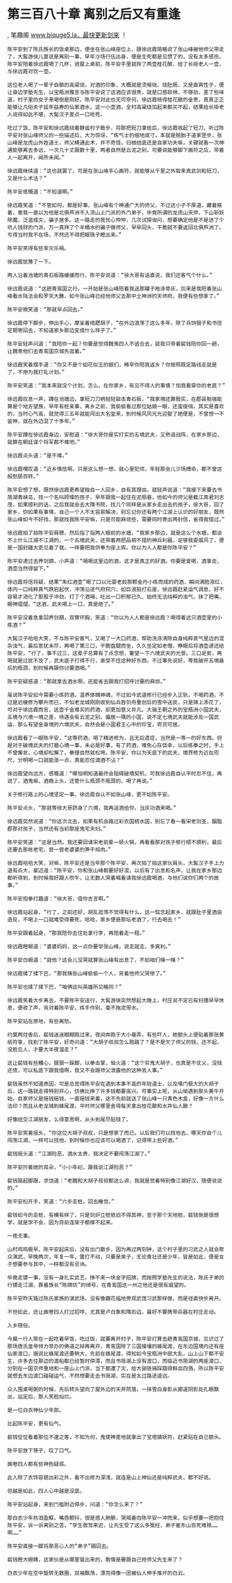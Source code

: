 # 第三百八十章 离别之后又有重逢
, 笔趣阁 www.biquge5.la，最快更新剑来 ！

    陈平安到了陈氏族长的饭桌那边，便坐在张山峰座位上，跟徐远霞简略说了张山峰被他师父带走了，大髯游侠儿莫说是离别一事，早年沙场行伍出身，便是生死都是见惯了的，没有太多感伤，陈平安陪着徐远霞喝了几杯，进屋上桌前，陈平安手里就拎了两壶桂花酿，给了长褂老人一壶，与徐远霞对饮一壶。

    这位老人喝了一辈子自酿的高粱烧，对酒的印象，大概就是烫喉咙、烧肚肠，又是直爽性子，便让身边学塾先生，以宝瓶洲雅言与陈平安说了这酒应该很贵，就是口感软绵，不够劲，差了些味道，村子里的女子来喝倒是刚好。陈平安对此也无可奈何，徐远霞晓得桂花酿的金贵，真真正正能够让凡俗夫子延年益寿的仙家酒水，这一小壶酒，全村高粱烧加起来都买不起，结果给长褂老人说得如此不堪，大髯汉子差点一口呛死。

    吃过了饭，陈平安和徐远霞绕着静谧村子散步，将那把短刀拿给后，徐远霞收起了短刀，听过陈平安对张山峰师父的一些描述后，大为惊讶，“练气士的缩地成寸，本就是脱胎于道家罡步，张山峰是龙虎山外姓道士，师父精通此术，并不奇怪，归根结底还是自家功夫嘛，关键就看一次神通能够离去多远，一次几十丈跟数十里，两者自然是云泥之别，可要说能够脚下画符之后，带着人一起离开，闻所未闻。”

    徐远霞继续道：“这也就罢了，可是在张山峰手心画符，就能够从千里之外取来真武剑和短刀，又是什么术法？”

    陈平安感慨道：“不知道啊。”

    徐远霞笑道：“不管如何，都是好事，张山峰有个神通广大的师父，不过这小子不厚道，藏着掖着，害我一直以为他是北俱芦洲不入流山上门派的外门弟子，毕竟所谓的龙虎山天师，下山斩妖除魔，泛滥成灾，骗子居多。这一路走的我忧心忡忡，几次试探询问，想要确定他是不是进了个坑人钱财的门派，万一真拜了个半桶水的骗子做师父，早早回头，干脆就不要返回北俱芦洲了。亏得当时我不在场，不然还不得把眼珠子瞪出来。”

    陈平安笑得有些幸灾乐祸。

    徐远霞犹豫了一下。

    两人沿着池塘的青石板路缓缓而行，陈平安说道：“徐大哥有话直说，我们还客气个什么。”

    徐远霞说道：“这趟青鸾国之行，一开始是张山峰陪着我送那罐子袍泽骨灰，后来是我陪着张山峰看水陆法会和罗天大醮，如今张山峰已经他师父去那中土神洲的天师府，我便有些想家了。”

    陈平安微笑道：“那就早点回去。”

    徐远霞停下脚步，伸出手心，摩挲着络腮胡子，“在外边浪荡了这么多年，除了兵饷银子和书信定期寄回去，不知道家乡那边变成什么样子了。”

    陈平安轻声问道：“我陪你一起？你要是觉得魏羡四人不适合去，就我只带着裴钱陪你回一趟，让魏羡他们去青鸾国京城先逛着。”

    徐远霞笑着摆手道：“你又不是个如花似玉的娘们，稀罕你陪我返乡？你按照既定路线走就是了，不用为我打乱计划。”

    陈平安笑道：“我本来就没个计划，怎么，在你家乡，有见不得人的事情？怕我看穿你的老底？”

    徐远霞叹息一声，蹲在池塘边，拿短刀刀柄轻轻敲击青石板，“我家境还算殷实，在郡县勉强能算是个地方望族，早年有桩亲事，离乡之前，我偷偷看过那位姑娘一眼，还蛮俊俏，其实是喜欢的，当时心气高，就觉得三五年就能闯出大名堂来，到时候风风光光迎娶了她便是，不曾想一不留神，就在外边混了十多年。”

    陈平安蹲在徐远霞身边，安慰道：“徐大哥你是实打实的五境武夫，又熟谙战阵，在家乡那边，就算在朝廷谋个将军都不难吧。”

    徐远霞点头道：“是不难。”

    徐远霞喟叹道：“近乡情怯啊，只是这么想一想，就心里犯怵，年轻那会儿沙场搏命，都不曾这般愁肠百转。”

    陈平安想了想，既然徐远霞更希望独自一人回乡，自有其理由，就轻声说道：“我接下来要去书简湖青峡岛，找一个名叫顾璨的孩子，早年跟我一起住在泥瓶巷，他如今的师父是截江真君刘志茂，如果顺利的话，之后我就会去大隋书院，找几个同样是从家乡走出去的孩子，徐大哥，回了家乡，你如果有事情，自己一个人不太容易解决，别忘记你还有两个江湖上认识的好朋友，既然张山峰如今不好找，那就找我陈平安嘛，只是可能麻烦些，需要同时寄出两封信，省得我错过。”

    徐远霞拍了拍陈平安肩膀，然后指了指两人眼前的水塘，“我家乡那边，就是这么个水塘，都谈不上什么江湖不江湖的，一个五境武夫，还带着两把品相不错的神兵利器，足够我耍威风了，便是一国封疆大吏见着了我，一样要把我供奉为座上宾。你以为人人都是你陈平安？”

    陈平安递过去养剑葫，小声道：“喝喝这里边的酒，这才是真正的好酒。你要是爱喝，酒拿走，酒壶当然得留下。”

    徐远霞将信将疑，结果“朱红酒壶”喝了口以元婴老蛟那颗金丹小炼而成的药酒，瞬间满脸涨红，体内一口纯粹真气跌宕起伏，冲荡沿途气府窍穴，如巨浪拍打石崖，徐远霞赶紧运气调息，好不容易才消化了那股子冲劲，打了个酒嗝，吐出一口积郁已久、始终无法纯粹的浊气，抹了把嘴，眼神熠熠，“这酒，武夫喝上一口，真是绝了。”

    陈平安没着急拿回养剑葫，双臂环胸，笑道：“你以为人人都是徐远霞？喝得着这只酒壶里的小炼酒？”

    大髯汉子哈哈大笑，不与陈平安客气，又喝了一大口药酒，帮助洗涤清除自身纯粹真气里边的混杂浊气，最后意犹未尽，再喝了第三口，干脆盘腿而坐，久久坐定如老僧，睁眼后将酒壶递还给陈平安，“行了，事不过三，这辈子总算有了点念想，奢望一下六境武夫的光景。三口足矣，再喝就是过犹不及了，武夫底子打得不行，承受不住这种好东西，不过事先说好，等我破开五境最后的瓶颈，到时候再跟你讨要酒喝。”

    陈平安疑惑道：“那就拿去酒水啊，还能省去跟我打招呼讨要的麻烦。”

    虽说陈平安如今需要小炼药酒，温养体魄神魂，不过如今武道修行已经步入正轨，不喝药酒，不过是迟缓修为攀升而已，不似老龙城刚刚收到仙兵吞剑舟重创后的雪中送炭，只是锦上添花了，可对于徐远霞而言，这壶千金难买的药酒，却更加意义非凡。大骊王朝之外的宝瓶洲小国武夫，五境与六境一境之差，待遇会有云泥之别，偏居一隅的小国，说不定七境武夫就能涉及一国武运，那么有望金身境的六境武夫，自然会是小国君王心中的珍宝，奇货可居。

    徐远霞看了一眼陈平安，“这等药酒，喝了精进修为，且无后遗症，当然是一等一的好东西。但是对于破境武夫的打磨心境一事，未必是好事，有了药酒，难免心存侥幸，以后练拳之时，手上不曾懈怠，心境却松懈了，拳理自然就松垮。陈平安，你以为天底下的武夫，境界修为近在咫尺，分明喝一口就能涨一点，真能忍住滴酒不沾？”

    徐远霞望向远方，感慨道：“哪怕明知道最终会阻碍破境契机，可我徐远霞自认平时忍不住，再说了，酒鬼嘛，酒瘾上头，还管什么瓶颈不瓶颈的，喝了再说。”

    关于修行路上的心境坚定一事，徐远霞自认不如张山峰，更不如陈平安。

    陈平安点头，“那就等徐大哥跻身了六境，我再送酒给你，当庆功酒来喝。”

    徐远霞突然说道：“你这次北去，如果有机会路过彩衣国梳水国，别忘了看一看宋老剑圣，胭脂郡那对孩子，当然还有当初那座鬼宅夫妇。”

    陈平安笑道：“这是当然。我还要回请宋老前辈一顿火锅，再看看那对孩子修行顺不顺利，最后还要去那栋老宅，尝一尝老婆婆的笋干炖肉。”

    徐远霞哈哈大笑，对嘛，陈平安还是当年那个陈平安，再次拍了拍这家伙肩头，大髯汉子手上力道有点大，豪迈道：“陈平安，你和张山峰都要好好混，以后有了出息和名声，让我在家乡那边都听得到，到时候我好跟人吹牛，让无数人哭着喊着请我徐远霞喝酒，与他们说你们两个的故事。”

    陈平安抱拳打趣道：“徐大哥，借你吉言啊。”

    徐远霞站起身，“行了，之前还好，胡乱逛荡不觉得有什么，这一惦念起家乡，就跟肚子里酒虫造反，不喝上一口就难受得要死，哈哈，家乡便是那坛老酒了，行去喝去！”

    陈平安跟着起身，“那我陪你去住处拿行李，再陪着走一程。”

    徐远霞瞪眼道：“婆婆妈妈，这一点你要学张山峰，说走就走，多爽利。”

    陈平安白眼道：“就他？这会儿没哭就算张山峰有出息了，不如咱们赌一赌？”

    徐远霞揉了揉下巴，“那我赌张山峰偷偷一个人，背着他师父哭惨了。”

    陈平安也揉了揉下巴，“咱俩这叫英雄所见略同？”

    徐远霞笑着大步离去，不要陈平安送行，大髯游侠突然想起大晚上，村庄说不定已有妇孺早早休息，便收了声，背对着陈平安，挥手作别，毫不拖泥带水。

    陈平安站在原地，有些离愁。

    约莫两炷香后，裴钱迷迷糊糊跑过来，夜间奔跑于大小巷弄，有些吓人，她额头上便贴着那张黄纸符箓，找到了陈平安，好奇问道：“大胡子叔叔怎么跑路了？是不是欠了师父的钱，还不起，没脸见人，才要大半夜溜走？”

    这让裴钱有些糟心，狠狠一跺脚，以拳击掌，恼火道：“这个穷鬼大胡子，也真是不仗义，没钱还债，可以私底下跟我借啊，我又不会跟师父泄露他的这种丢人事。”

    裴钱虽然不知道原因，可是总觉得陈平安在遇到本事不高的年轻道士，以及嗓门极大的大胡子后，这一路就走得特别开心，仿佛比挣了许多钱都要高兴。可事实上呢，从山坳遇到那头黄牛开始，自家师父是赔钱赔钱，一直赔钱来着，这不先前就送了张山峰一只青色木盒，好像一方什么法印？而且从老龙城到蜂尾渡，平时师父哪里舍得每天拿出桂花酿和水井仙人酿？

    好像结交江湖朋友，么得意思啊，从头到尾尽贴钱了。

    陈平安笑着摇头，“你这位大胡子叔叔，只是想家了而已。以后我们可以找他去，哪天你自个儿闯荡江湖，一样可以找他，到时候你也应该可以喝酒了，记得带上些好酒。”

    裴钱摇头道：“江湖险恶，酒水太贵，我决定不要闯荡江湖了。”

    陈平安拧着她的耳朵，“小小年纪，跟我说江湖险恶？”

    裴钱踮起脚跟，求饶道：“老魏和大胡子叔叔都这么讲，我就是觉着特别像江湖好汉，随便说说的。”

    陈平安松开手，笑道：“六步走桩，回去睡觉。”

    裴钱如今的走桩，有模有样了，只是剑炉立桩依旧不得其神，至于那个天地桩，裴钱倒是很想学，就是学不会，因为目前连架子都撑不起来。

    一夜无事。

    山村鸡鸣极早，陈平安起床后，没有出门散步，因为再过两刻钟，这个村子里的习武之人就会聚众演武，早晚两次，年复一年，雷打不动，只要是男子，无论青壮还是少年，皆是如此，便是女子想要参与其中，一样都没有忌讳。

    毕竟走镖一事，没有一身扎实武艺，挣不来一块金字招牌，而按照学塾先生的说法，陈氏子弟的行镖走江湖，靠着族长“陈牌坊”的绰号，在青鸾国这一州之地还是很有威望的。

    陈平安昨天路过陈氏家族的演武场，没有像藕花福地旁观武馆习武那样做，而是径直快步离开。

    不但如此，还让画卷四人打过招呼，尤其是卢白象和隋右边，最好不要携带兵器在村庄走动。

    入乡随俗。

    今晨一行人聚在一起吃着早饭，吃过饭，就要离开村子，陈平安打算去趟青鸾国京城，见识过了那场唐氏皇帝倾力举办的佛道之辩再离开，青鸾国除了三国接壤的蜂尾渡，在东边国境内还有座仙家渡口，据说比蜂尾渡还要稍大，先前在蜂尾渡，得知如今宝瓶洲中部大乱，山上山下都不安生，许多去往那边的渡船都已经暂时停滞，而且书简湖上没有渡口，而临近书简湖的两座渡口，分别在一国京师重地和一座山上门派，当下都遭了灾，给大骊铁骑踩踏得鲜血四溅，所以陈平安就想去东边渡口碰碰运气，不然想要走去书简湖，实在是太过路途遥远。

    众人围桌喝粥的时候，先后转头望向了屋外边的天井院落，一抹雪白身影从廊道阴影处扎眼飘出，站定后，那人笑脸灿烂。

    是一位白衣神仙少年郎。

    比起陈平安，更有仙气。

    裴钱怔怔看着那位不速之客，不知为何，鬼使神差地就拿出了宝塔镇妖符，赶紧贴在自己额头。

    陈平安放下筷子，叹了口气。

    画卷四人都有些神色疑惑。

    此人除了衣饰容貌出彩之外，看不出修为深浅，就连是山上神仙还是纯粹武夫，都不好说。

    但越是如此，四人心中越是没底。

    陈平安站起身，来到门槛附近停步，问道：“你怎么来了？”

    那白衣少年热泪盈眶，嘴唇颤抖，很是感人肺腑，哭喊着向陈平安一冲而来，似乎想要一把抱住陈平安，诉一诉离别之苦，“学生救驾来迟，让先生受了这么多冤枉，弟子崔东山百死难赎……啊……”

    陈平安直接一脚将那恶心人的“弟子”踢回去。

    裴钱瞪大眼睛，这家伙是从哪里冒出来的，敢情是要跟自己抢师父先生来了？

    白衣少年在空中旋转无数圈，双袖飘荡，漂亮得像一团被仙人伸手推开的白云。
